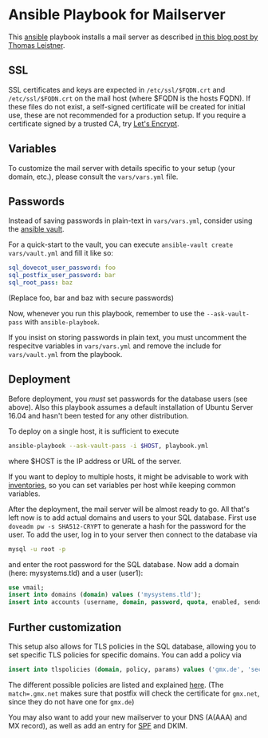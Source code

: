 # Ansible Playbook for Mailserver
This [ansible](https://www.ansible.com/) playbook installs a mail server as described
[in this blog post by Thomas Leistner](https://thomas-leister.de/mailserver-unter-ubuntu-16.04/).

## SSL
SSL certificates and keys are expected in `/etc/ssl/$FQDN.crt` and `/etc/ssl/$FQDN.crt` on the mail host
(where $FQDN is the hosts FQDN).
If these files do not exist, a self-signed certificate will be created for initial use,
these are not recommended for a production setup. If you require a certificate signed by a trusted CA, try
[Let's Encrypt](https://letsencrypt.org/).

## Variables
To customize the mail server with details specific to your setup (your domain, etc.), please consult the `vars/vars.yml` file.

## Passwords
Instead of saving passwords in plain-text in `vars/vars.yml`, consider using the
[ansible vault](https://docs.ansible.com/ansible/playbooks_vault.html). 

For a quick-start to the vault, you can execute `ansible-vault create vars/vault.yml` and fill it like so:

```yml
sql_dovecot_user_password: foo
sql_postfix_user_password: bar
sql_root_pass: baz
```
(Replace foo, bar and baz with secure passwords)

Now, whenever you run this playbook, remember to use the `--ask-vault-pass` with `ansible-playbook`.

If you insist on storing passwords in plain text, you must uncomment the respecitve variables in `vars/vars.yml` and remove the include for `vars/vault.yml` from the playbook.

## Deployment
Before deployment, you *must* set passwords for the database users (see above).
Also this playbook assumes a default installation of Ubuntu Server 16.04 and hasn't been tested for any other distribution.

To deploy on a single host, it is sufficient to execute
```bash
ansible-playbook --ask-vault-pass -i $HOST, playbook.yml
```
where $HOST is the IP address or URL of the server.

If you want to deploy to multiple hosts, it might be advisable to work with
[inventories](https://docs.ansible.com/ansible/intro_inventory.html), so you can set variables per host while keeping
common variables.

After the deployment, the mail server will be almost ready to go. All that's left now is to add actual domains and users to your SQL database.
First use `doveadm pw -s SHA512-CRYPT` to generate a hash for the password for the user.
To add the user, log in to your server then connect to the database via
```bash
mysql -u root -p
```
and enter the root password for the SQL database. Now add a domain (here: mysystems.tld) and a user (user1):
```sql
use vmail;
insert into domains (domain) values ('mysystems.tld');
insert into accounts (username, domain, password, quota, enabled, sendonly) values ('user1', 'mysystems.tld', '{SHA512-CRYPT}$kgid87hdenss', 2048, true, false);
```

## Further customization
This setup also allows for TLS policies in the SQL database, allowing you to set specific TLS policies for specific domains.
You can add a policy via
```sql
insert into tlspolicies (domain, policy, params) values ('gmx.de', 'secure', 'match=.gmx.net');
```
The different possible policies are listed and explained [here](http://www.postfix.org/TLS_README.html#client_tls_levels).
(The `match=.gmx.net` makes sure that postfix will check the certificate for `gmx.net`, since they do not have one for `gmx.de`)

You may also want to add your new mailserver to your DNS (A(AAA) and MX record), as well as add an entry for [SPF](https://www.dynu.com/NetworkTools/SPFGenerator) and DKIM.

